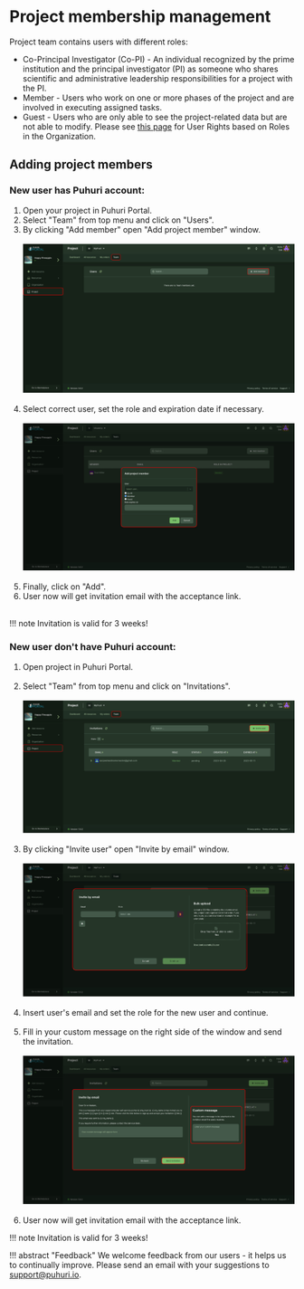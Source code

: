 # Project membership management


Project team contains users with different roles:

- Co-Principal Investigator (Co-PI) - An individual recognized by the prime institution and the principal investigator (PI) as someone who shares scientific and administrative leadership responsibilities for a project with the PI.
- Member - Users who work on one or more phases of the project and are involved in executing assigned tasks.
- Guest - Users who are only able to see the project-related data but are not able to modify.
Please see [this page](https://puhuri.neic.no/user_guides/user_roles/) for User Rights based on Roles in the Organization.

## Adding project members

### New user has Puhuri account:
 
1. Open your project in Puhuri Portal.
2. Select "Team" from top menu and click on "Users".
3. By clicking "Add member" open "Add project member" window.<br><br>
![Select organization](../../assets/add-member-1.jpg)<br><br>
4. Select correct user, set the role and expiration date if necessary.<br><br>
![Select organization](../../assets/add-member-2.jpg)<br><br>
5. Finally, click on "Add".
6. User now will get invitation email with the acceptance link.<br><br>

!!! note
    Invitation is valid for 3 weeks!

### New user don't have Puhuri account:

1. Open project in Puhuri Portal.<br><br>
2. Select "Team" from top menu and click on "Invitations".<br><br>
![Invite user](../../assets/invitation-1.jpg)<br><br>
3. By clicking "Invite user" open "Invite by email" window.<br><br>
![Invite user](../../assets/invitation-2.jpg)<br><br>
4. Insert user's email and set the role for the new user and continue.<br><br>
5. Fill in your custom message on the right side of the window and send the invitation.<br><br>
![Invite user](../../assets/invitation-3.jpg)<br><br>
6. User now will get invitation email with the acceptance link.

!!! note
    Invitation is valid for 3 weeks!
    
    
!!! abstract "Feedback"
    We welcome feedback from our users - it helps us to continually improve. Please send an email with your suggestions to [support@puhuri.io](mailto:support@puhuri.io).

